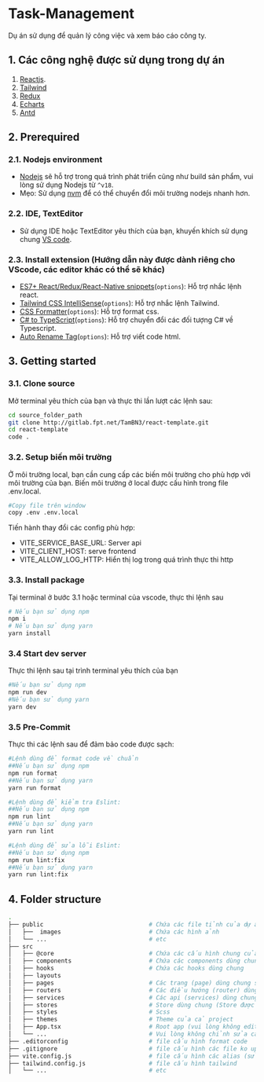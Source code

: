 # Task-Management

Dụ án sử dụng để quản lý công việc và xem báo cáo công ty.

## 1. Các công nghệ được sử dụng trong dự án

1. [Reactjs](https://reactjs.org/).
2. [Tailwind](https://tailwindcss.com/)
3. [Redux](https://redux.js.org/)
4. [Echarts](https://echarts.apache.org/en/index.html)
5. [Antd](https://ant.design/)

## 2. Prerequired

### 2.1. Nodejs environment

- [Nodejs](https://nodejs.org/en/) sẽ hỗ trợ trong quá trình phát triển cũng như build sản phẩm, vui lòng sử dụng Nodejs từ `^v18`.
- Mẹo: Sử dụng [nvm](https://github.com/coreybutler/nvm-windows/releases) để có thể chuyển đổi môi trường nodejs nhanh hơn.

### 2.2. IDE, TextEditor

- Sử dụng IDE hoặc TextEditor yêu thích của bạn, khuyến khích sử dụng chung [VS code](https://code.visualstudio.com/).

### 2.3. Install extension (Hướng dẫn này được dành riêng cho VScode, các editor khác có thể sẽ khác)

- [ES7+ React/Redux/React-Native snippets](https://marketplace.visualstudio.com/items?itemName=dsznajder.es7-react-js-snippets)(`options`): Hỗ trợ nhắc lệnh react.
- [Tailwind CSS IntelliSense](https://marketplace.visualstudio.com/items?itemName=bradlc.vscode-tailwindcss)(`options`): Hỗ trợ nhắc lệnh Tailwind.
- [CSS Formatter](https://marketplace.visualstudio.com/items?itemName=aeschli.vscode-css-formatter)(`options`): Hỗ trợ format css.
- [C# to TypeScript](https://marketplace.visualstudio.com/items?itemName=adrianwilczynski.csharp-to-typescript)(`options`): Hỗ trợ chuyển đổi các đối tượng C# về Typescript.
- [Auto Rename Tag](https://marketplace.visualstudio.com/items?itemName=formulahendry.auto-rename-tag)(`options`): Hỗ trợ viết code html.

## 3. Getting started

### 3.1. Clone source

Mở terminal yêu thích của bạn và thực thi lần lượt các lệnh sau:

```bash
cd source_folder_path
git clone http://gitlab.fpt.net/TamBN3/react-template.git
cd react-template
code .
```

### 3.2. Setup biến môi trường

Ở môi trường local, bạn cần cung cấp các biến môi trường cho phù hợp với môi trường của bạn. Biến môi trường ở local được cấu hình trong file .env.local.

```bash
#Copy file trên window
copy .env .env.local
```

Tiến hành thay đổi các config phù hợp:

- VITE_SERVICE_BASE_URL: Server api
- VITE_CLIENT_HOST: serve frontend
- VITE_ALLOW_LOG_HTTP: Hiển thị log trong quá trình thực thi http

### 3.3. Install package

Tại terminal ở bước 3.1 hoặc terminal của vscode, thực thi lệnh sau

```bash
# Nếu bạn sử dụng npm
npm i
# Nếu bạn sử dụng yarn
yarn install
```

### 3.4 Start dev server

Thực thi lệnh sau tại trình terminal yêu thích của bạn

```bash
#Nếu bạn sử dụng npm
npm run dev
#Nếu bạn sử dụng yarn
yarn dev
```

### 3.5 Pre-Commit

Thực thi các lệnh sau để đảm bảo code được sạch:

```bash
#Lệnh dùng để format code về chuẩn
##Nếu bạn sử dụng npm
npm run format
##Nếu bạn sử dụng yarn
yarn run format

#Lệnh dùng để kiểm tra Eslint:
##Nếu bạn sử dụng npm
npm run lint
##Nếu bạn sử dụng yarn
yarn run lint

#Lệnh dùng để sửa lỗi Eslint:
##Nếu bạn sử dụng npm
npm run lint:fix
##Nếu bạn sử dụng yarn
yarn run lint:fix
```

## 4. Folder structure

```bash
.
├── public                              # Chứa các file tỉnh của dự án
│   ├──  images                         # Chứa các hình ảnh
│   └── ...                             # etc
├── src
│   ├── @core                           # Chứa các cấu hình chung của tất cả các dự án
│   ├── components                      # Chứa các components dùng chung
│   ├── hooks                           # Chứa các hooks dùng chung
│   ├── layouts
│   ├── pages                           # Các trang (page) dùng chung sẽ được đặt ở đây
│   ├── routers                         # Các điều hướng (router) dùng chung sẽ được đặt ở đây
│   ├── services                        # Các api (services) dùng chung sẽ được đặt ở đây
│   ├── stores                          # Store dùng chung (Store được chia theo features)
│   ├── styles                          # Scss
│   ├── themes                          # Theme của cả project
│   ├── App.tsx                         # Root app (vui lòng không edit)
│   └── ...                             # Vui lòng không chỉnh sửa các file này
├── .editorconfig                       # file cấu hình format code
├── .gitignore                          # file cấu hình các file ko up lên git
├── vite.config.js                      # file cấu hình các alias (sử dụng vite)
├── tailwind.config.js                  # file cấu hình tailwind
│   └── ...                             # etc
```
